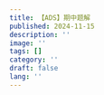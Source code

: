 ```yaml
---
title: 【ADS】期中题解
published: 2024-11-15
description: ''
image: ''
tags: []
category: ''
draft: false 
lang: ''
---
```


